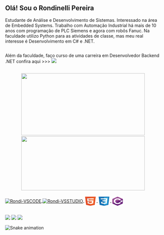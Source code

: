 ## Olá! Sou o Rondinelli Pereira
Estudante de Análise e Desenvolvimento de Sistemas.
Interessado na área de Embedded Systems.
Trabalho com Automação Industrial há mais de 10 anos com programação de PLC Siemens e agora com robôs Fanuc.
Na faculdade utilizo Python para as atividades de classe, mas meu real interesse é Desenvolvimento em C# e .NET.
##
Além da faculdade, faço curso de uma carreira em Desenvolvedor Backend .NET confira aqui >>> <a href="https://balta.io/carreiras/desenvolvedor-backend-dotnet" target="_blank"><img src="https://baltaio.blob.core.windows.net/static/images/dark/balta-logo.svg" target="_blank"></a> 
##

<div align="center">
  <a href="https://github.com/rondinellipereira">
  <img height="200em" width="400em" src="https://github-readme-stats.vercel.app/api?username=rondinellipereira&show_icons=true&theme=dark&include_all_commits=true&count_private=true"/>
  <img height="175em" width="400em" src="https://github-readme-stats.vercel.app/api/top-langs/?username=rondinellipereira&layout=compact&langs_count=7&theme=dark"/>
</div>
  
<div style="display: inline_block"><br>
  <!--<img align="center" alt="Rondi-Js" height="30" width="40" src="https://raw.githubusercontent.com/devicons/devicon/master/icons/javascript/javascript-plain.svg">
  <img align="center" alt="Rondi-Ts" height="30" width="40" src="https://raw.githubusercontent.com/devicons/devicon/master/icons/typescript/typescript-plain.svg">
  <img align="center" alt="Rondi-React" height="30" width="40" src="https://raw.githubusercontent.com/devicons/devicon/master/icons/react/react-original.svg">-->
  <img align="center" alt="Rondi-VSCODE" height="30" width="40" src="https://cdn.jsdelivr.net/gh/devicons/devicon/icons/vscode/vscode-original.svg">
  <img align="center" alt="Rondi-VSSTUDIO" height="30" width="40" src="https://cdn.jsdelivr.net/gh/devicons/devicon/icons/visualstudio/visualstudio-plain.svg">
  <img align="center" alt="Rondi-HTML" height="30" width="40" src="https://raw.githubusercontent.com/devicons/devicon/master/icons/html5/html5-original.svg">
  <img align="center" alt="Rondi-CSS" height="30" width="40" src="https://raw.githubusercontent.com/devicons/devicon/master/icons/css3/css3-original.svg">
  <!--<img align="center" alt="Rondi-Python" height="30" width="40" src="https://raw.githubusercontent.com/devicons/devicon/master/icons/python/python-original.svg">-->
  <img align="center" alt="Rondi-Csharp" height="30" width="40" src="https://raw.githubusercontent.com/devicons/devicon/master/icons/csharp/csharp-original.svg">
  <!--<img align="right" alt="Rondi-pic" height="150" style="border-radius:50px;" src="https://media.discordapp.net/attachments/639956127056134178/890373478988013628/Publicacoes_Instagram_1_1.png?width=676&height=676">-->
</div>
  
  
  
##
  
<div> 
  <!--<a href="https://www.youtube.com/channel/UC_-uuuZbY0AAt9CViNzvc-Q" target="_blank"><img src="https://img.shields.io/badge/YouTube-FF0000?style=for-the-badge&logo=youtube&logoColor=white" target="_blank"></a>-->
  <a href="https://www.instagram.com/rondippereira/" target="_blank"><img src="https://img.shields.io/badge/-Instagram-%23E4405F?style=for-the-badge&logo=instagram&logoColor=white" target="_blank"></a>
 	<a href="https://twitter.com/rondippereira" target="_blank"><img src="https://img.shields.io/badge/Twitter-1DA1F2?style=for-the-badge&logo=twitter&logoColor=white" target="_blank"></a>
 <!--<a href="https://discord.com/channels/@me" target="_blank"><img src="https://img.shields.io/badge/Discord-7289DA?style=for-the-badge&logo=discord&logoColor=white" target="_blank"></a>
  <a href = "mailto:contatorafaballerini@gmail.com"><img src="https://img.shields.io/badge/-Gmail-%23333?style=for-the-badge&logo=gmail&logoColor=white" target="_blank"></a>-->
  <a href="https://www.linkedin.com/in/rondinellipp/" target="_blank"><img src="https://img.shields.io/badge/-LinkedIn-%230077B5?style=for-the-badge&logo=linkedin&logoColor=white" target="_blank"></a> 
 
![Snake animation](https://github.com/rondinellipereira/rondinellipereira/blob/output/github-contribution-grid-snake.svg)
 
</div>
